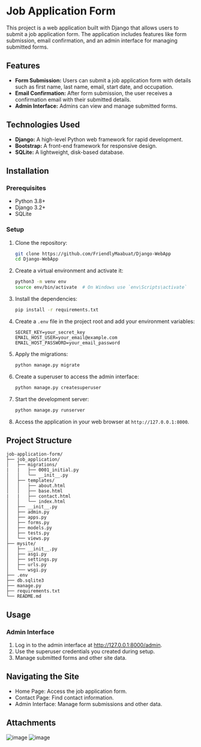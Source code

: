 # Job Application Form

This project is a web application built with Django that allows users to submit a job application form. The application includes features like form submission, email confirmation, and an admin interface for managing submitted forms. 

## Features

- **Form Submission:** Users can submit a job application form with details such as first name, last name, email, start date, and occupation.
- **Email Confirmation:** After form submission, the user receives a confirmation email with their submitted details.
- **Admin Interface:** Admins can view and manage submitted forms.

## Technologies Used

- **Django:** A high-level Python web framework for rapid development.
- **Bootstrap:** A front-end framework for responsive design.
- **SQLite:** A lightweight, disk-based database.

## Installation

### Prerequisites

- Python 3.8+
- Django 3.2+
- SQLite

### Setup

1. Clone the repository:
    ```sh
    git clone https://github.com/FriendlyMaabuat/Django-WebApp
    cd Django-WebApp
    ```

2. Create a virtual environment and activate it:
    ```sh
    python3 -m venv env
    source env/bin/activate  # On Windows use `env\Scripts\activate`
    ```

3. Install the dependencies:
    ```sh
    pip install -r requirements.txt
    ```

4. Create a `.env` file in the project root and add your environment variables:
    ```plaintext
    SECRET_KEY=your_secret_key
    EMAIL_HOST_USER=your_email@example.com
    EMAIL_HOST_PASSWORD=your_email_password
    ```

5. Apply the migrations:
    ```sh
    python manage.py migrate
    ```

6. Create a superuser to access the admin interface:
    ```sh
    python manage.py createsuperuser
    ```

7. Start the development server:
    ```sh
    python manage.py runserver
    ```

8. Access the application in your web browser at `http://127.0.0.1:8000`.

## Project Structure

```plaintext
job-application-form/
├── job_application/
│   ├── migrations/
|   |   ├── 0001_initial.py
│   │   └── __init__.py
│   ├── templates/
│   │   ├── about.html
│   │   ├── base.html
|   |   ├── contact.html
│   │   └── index.html
│   ├── __init__.py
│   ├── admin.py
│   ├── apps.py
│   ├── forms.py
│   ├── models.py
│   ├── tests.py
│   └── views.py
├── mysite/
│   ├── __init__.py
│   ├── asgi.py
│   ├── settings.py
│   ├── urls.py
│   └── wsgi.py
├── .env
├── db.sqlite3
├── manage.py
├── requirements.txt
└── README.md
```

## Usage
### Admin Interface
1. Log in to the admin interface at http://127.0.0.1:8000/admin. 
2. Use the superuser credentials you created during setup. 
3. Manage submitted forms and other site data. 

## Navigating the Site
- Home Page: Access the job application form.
- Contact Page: Find contact information.
- Admin Interface: Manage form submissions and other data.

## Attachments
![image](https://github.com/FriendlyMaabuat/Django-WebApp/assets/92776515/6289891a-bd4e-4001-b723-c5db0cae6c70)
![image](https://github.com/FriendlyMaabuat/Django-WebApp/assets/92776515/0ab3a427-707a-4bbb-934f-cd74442199b1)



